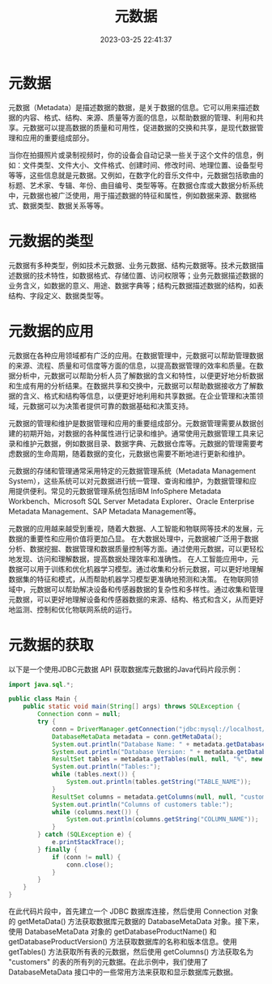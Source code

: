 ﻿---
title: 元数据
date: 2023-03-25 22:41:37
summary: 本文分享元数据的相关内容，元数据是描述数据的数据。
tags:
- 软件工程
categories:
- 软件工程
---

# 元数据

元数据（Metadata）是描述数据的数据，是关于数据的信息。它可以用来描述数据的内容、格式、结构、来源、质量等方面的信息，以帮助数据的管理、利用和共享。元数据可以提高数据的质量和可用性，促进数据的交换和共享，是现代数据管理和应用的重要组成部分。

当你在拍摄照片或录制视频时，你的设备会自动记录一些关于这个文件的信息，例如：文件类型、文件大小、文件格式、创建时间、修改时间、地理位置、设备型号等等，这些信息就是元数据。又例如，在数字化的音乐文件中，元数据包括歌曲的标题、艺术家、专辑、年份、曲目编号、类型等等。在数据仓库或大数据分析系统中，元数据也被广泛使用，用于描述数据的特征和属性，例如数据来源、数据格式、数据类型、数据关系等等。

# 元数据的类型

元数据有多种类型，例如技术元数据、业务元数据、结构元数据等。技术元数据描述数据的技术特性，如数据格式、存储位置、访问权限等；业务元数据描述数据的业务含义，如数据的意义、用途、数据字典等；结构元数据描述数据的结构，如表结构、字段定义、数据类型等。

# 元数据的应用

元数据在各种应用领域都有广泛的应用。在数据管理中，元数据可以帮助管理数据的来源、流程、质量和可信度等方面的信息，以提高数据管理的效率和质量。在数据分析中，元数据可以帮助分析人员了解数据的含义和特性，以便更好地分析数据和生成有用的分析结果。在数据共享和交换中，元数据可以帮助数据接收方了解数据的含义、格式和结构等信息，以便更好地利用和共享数据。在企业管理和决策领域，元数据可以为决策者提供可靠的数据基础和决策支持。

元数据的管理和维护是数据管理和应用的重要组成部分。元数据管理需要从数据创建的初期开始，对数据的各种属性进行记录和维护。通常使用元数据管理工具来记录和维护元数据，例如数据目录、数据字典、元数据仓库等。元数据的管理需要考虑数据的生命周期，随着数据的变化，元数据也需要不断地进行更新和维护。

元数据的存储和管理通常采用特定的元数据管理系统（Metadata Management System），这些系统可以对元数据进行统一管理、查询和维护，为数据管理和应用提供便利。常见的元数据管理系统包括IBM InfoSphere Metadata Workbench、Microsoft SQL Server Metadata Explorer、Oracle Enterprise Metadata Management、SAP Metadata Management等。

元数据的应用越来越受到重视，随着大数据、人工智能和物联网等技术的发展，元数据的重要性和应用价值将更加凸显。
在大数据处理中，元数据被广泛用于数据分析、数据挖掘、数据管理和数据质量控制等方面。通过使用元数据，可以更轻松地发现、访问和理解数据，提高数据处理效率和准确性。
在人工智能应用中，元数据可以用于训练和优化机器学习模型。通过收集和分析元数据，可以更好地理解数据集的特征和模式，从而帮助机器学习模型更准确地预测和决策。
在物联网领域中，元数据可以帮助解决设备和传感器数据的复杂性和多样性。通过收集和管理元数据，可以更好地理解设备和传感器数据的来源、结构、格式和含义，从而更好地监测、控制和优化物联网系统的运行。

# 元数据的获取

以下是一个使用JDBC元数据 API 获取数据库元数据的Java代码片段示例：

```java
import java.sql.*;

public class Main {
    public static void main(String[] args) throws SQLException {
        Connection conn = null;
        try {
            conn = DriverManager.getConnection("jdbc:mysql://localhost/mydatabase", "myusername", "mypassword");
            DatabaseMetaData metadata = conn.getMetaData();
            System.out.println("Database Name: " + metadata.getDatabaseProductName());
            System.out.println("Database Version: " + metadata.getDatabaseProductVersion());
            ResultSet tables = metadata.getTables(null, null, "%", new String[]{"TABLE"});
            System.out.println("Tables:");
            while (tables.next()) {
                System.out.println(tables.getString("TABLE_NAME"));
            }
            ResultSet columns = metadata.getColumns(null, null, "customers", null);
            System.out.println("Columns of customers table:");
            while (columns.next()) {
                System.out.println(columns.getString("COLUMN_NAME"));
            }
        } catch (SQLException e) {
            e.printStackTrace();
        } finally {
            if (conn != null) {
                conn.close();
            }
        }
    }
}
```

在此代码片段中，首先建立一个 JDBC 数据库连接，然后使用 Connection 对象的 getMetaData() 方法获取数据库元数据的 DatabaseMetaData 对象。接下来，使用 DatabaseMetaData 对象的 getDatabaseProductName() 和 getDatabaseProductVersion() 方法获取数据库的名称和版本信息。使用 getTables() 方法获取所有表的元数据，然后使用 getColumns() 方法获取名为 "customers" 的表的所有列的元数据。在此示例中，我们使用了 DatabaseMetaData 接口中的一些常用方法来获取和显示数据库元数据。
